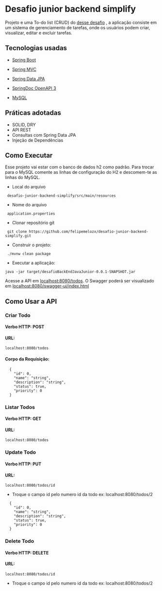 
# Desafio junior backend simplify



 Projeto e uma To-do list (CRUD) do [desse desafio](https://github.com/simplify-tec/desafio-junior-backend-simplify) , a aplicação consiste em um sistema de gerenciamento de tarefas, onde os usuários podem criar, visualizar, editar e excluir tarefas.

##  Tecnologias usadas
- [Spring Boot](https://docs.spring.io/spring-boot/docs/current/reference/html/)

- [Spring MVC](https://docs.spring.io/spring-framework/docs/current/reference/html/web.html)

- [Spring Data JPA](https://docs.spring.io/spring-data/jpa/docs/current/reference/html/)

- [SpringDoc OpenAPI 3](https://springdoc.org/v2/#spring-webflux-support)

- [MySQL](https://dev.mysql.com/doc/)


## Práticas adotadas


- SOLID, DRY
- API REST
- Consultas com Spring Data JPA
- Injeção de Dependências

## Como Executar
 Esse projeto vai estar com o banco de dados h2 como padrão.
 Para trocar para o MySQL comente as linhas de configuração do H2 e descomem-te as linhas do MySQL.
 

- Local do arquivo

```
 desafio-junior-backend-simplify/src/main/resources
```
 - Nome do arquivo
 ```
  application.properties
 ```
- Clonar repositório git

```
 git clone https://github.com/felipemelozx/desafio-junior-backend-simplify.git
```
- Construir o projeto:

```
 ./mvnw clean package
```

- Executar a aplicação:
```
java -jar target/desafioBackEndJavaJunior-0.0.1-SNAPSHOT.jar
```

Acesse a API em [localhost:8080/todos](http://localhost:8080/todos).
O Swagger poderá ser visualizado em [localhost:8080/swagger-ui/index.html](http://localhost:8080/swagger-ui/index.html)

## Como Usar a API

### Criar Todo
#### Verbo HTTP: POST 

#### URL:

```
localhost:8080/todos
```
#### Corpo da Requisição:
```
  {
    "id": 0,
    "name": "string",
    "description": "string",
    "status": true,
    "priority": 0
  }
```
### Listar Todos
#### Verbo HTTP: GET 

#### URL:

```
localhost:8080/todos
```

### Update Todo
#### Verbo HTTP: PUT 

#### URL:

```
localhost:8080/todos/id
```
- Troque o campo id pelo numero id da todo ex: localhost:8080/todos/2
```
  {
    "id": 0,
    "name": "string",
    "description": "string",
    "status": true,
    "priority": 0
  }
```

### Delete Todo
#### Verbo HTTP: DELETE 

#### URL:

```
localhost:8080/todos/id
```
- Troque o campo id pelo numero id da todo ex: localhost:8080/todos/2
